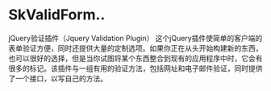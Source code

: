 # SkValidForm..

jQuery验证插件（Jquery Validation Plugin）
这个jQuery插件使简单的客户端的表单验证方便，同时还提供大量的定制选项。如果你正在从头开始构建新的东西，也可以很好的选择，但是当你试图将某个东西整合到现有的应用程序中时，它会有很多的标记。该插件与一组有用的验证方法，包括网址和电子邮件验证，同时提供了一个接口，以写自己的方法。
